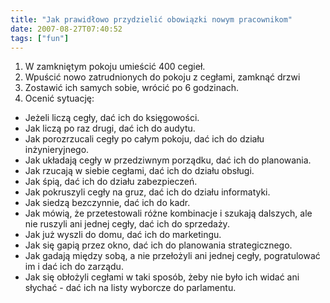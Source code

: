 ```yaml
---
title: "Jak prawidłowo przydzielić obowiązki nowym pracownikom"
date: 2007-08-27T07:40:52
tags: ["fun"]
---
```


1. W zamkniętym pokoju umieścić 400 cegieł.
2. Wpuścić nowo zatrudnionych do pokoju z cegłami, zamknąć drzwi
3. Zostawić ich samych sobie, wrócić po 6 godzinach. 
4. Ocenić sytuację:

  * Jeżeli liczą cegły, dać ich do księgowości.
  * Jak liczą po raz drugi, dać ich do audytu.
  * Jak porozrzucali cegły po całym pokoju, dać ich do działu inżynieryjnego. 
  * Jak układają cegły w przedziwnym porządku, dać ich do planowania. 
  * Jak rzucają w siebie cegłami, dać ich do działu obsługi.
  * Jak śpią, dać ich do działu zabezpieczeń. 
  * Jak pokruszyli cegły na gruz, dać ich do działu informatyki. 
  * Jak siedzą bezczynnie, dać ich do kadr. 
  * Jak mówią, że przetestowali różne kombinacje i szukają dalszych, ale nie ruszyli ani jednej cegły, dać ich do sprzedaży. 
  * Jak już wyszli do domu, dać ich do marketingu. 
  * Jak się gapią przez okno, dać ich do planowania strategicznego. 
  * Jak gadają między sobą, a nie przełożyli ani jednej cegły, pogratulować im i dać ich do zarządu. 
  * Jak się obłożyli cegłami w taki sposób, żeby nie było ich widać ani słychać - dać ich na listy wyborcze do parlamentu.
